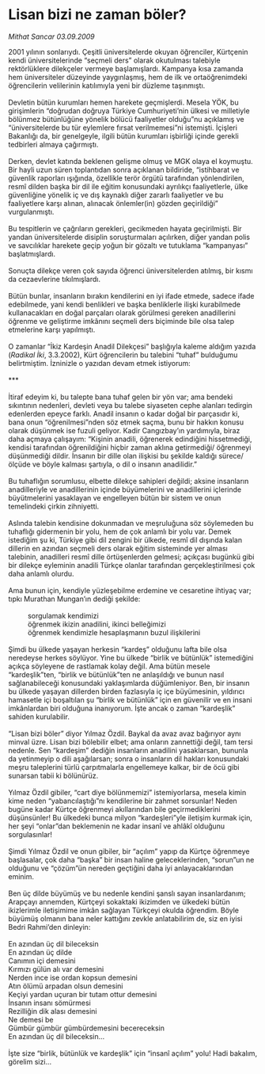 # Lisan bizi ne zaman böler?

*Mithat Sancar 03.09.2009*

<div class="taraf_structure_2col_1zq">
<div class="margen_n">



 <p></p><p>2001 yılının sonlarıydı. Çeşitli üniversitelerde okuyan öğrenciler, Kürtçenin kendi üniversitelerinde “seçmeli ders” olarak okutulması talebiyle rektörlüklere dilekçeler vermeye başlamışlardı. Kampanya kısa zamanda hem üniversiteler düzeyinde yaygınlaşmış, hem de ilk ve ortaöğrenimdeki öğrencilerin velilerinin katılımıyla yeni bir düzleme taşınmıştı. <br/><br/>Devletin bütün kurumları hemen harekete geçmişlerdi. Mesela YÖK, bu girişimlerin “doğrudan doğruya Türkiye Cumhuriyeti’nin ülkesi ve milletiyle bölünmez bütünlüğüne yönelik bölücü faaliyetler olduğu”nu açıklamış ve “üniversitelerde bu tür eylemlere fırsat verilmemesi”ni istemişti. İçişleri Bakanlığı da, bir genelgeyle, ilgili bütün kurumları işbirliği içinde gerekli tedbirleri almaya çağırmıştı. <br/><br/>Derken, devlet katında beklenen gelişme olmuş ve MGK olaya el koymuştu. Bir hayli uzun süren toplantıdan sonra açıklanan bildiride, “istihbarat ve güvenlik raporları ışığında, özellikle terör örgütü tarafından yönlendirilen, resmî dilden başka bir dil ile eğitim konusundaki ayrılıkçı faaliyetlerle, ülke güvenliğine yönelik iç ve dış kaynaklı diğer zararlı faaliyetler ve bu faaliyetlere karşı alınan, alınacak önlemler(in) gözden geçirildiği” vurgulanmıştı. <br/><br/>Bu tespitlerin ve çağrıların gerekleri, gecikmeden hayata geçirilmişti. Bir yandan üniversitelerde disiplin soruşturmaları açılırken, diğer yandan polis ve savcılıklar harekete geçip yoğun bir gözaltı ve tutuklama “kampanyası” başlatmışlardı. <br/><br/>Sonuçta dilekçe veren çok sayıda öğrenci üniversitelerden atılmış, bir kısmı da cezaevlerine tıkılmışlardı. <br/><br/>Bütün bunlar, insanların bırakın kendilerini en iyi ifade etmede, sadece ifade edebilmede, yani kendi benlikleri ve başka benliklerle ilişki kurabilmede kullanacakları en doğal parçaları olarak görülmesi gereken anadillerini öğrenme ve geliştirme imkânını seçmeli ders biçiminde bile olsa talep etmelerine karşı yapılmıştı. <br/><br/>O zamanlar “İkiz Kardeşin Anadil Dilekçesi” başlığıyla kaleme aldığım yazıda (<i>Radikal İki</i>, 3.3.2002), Kürt öğrencilerin bu talebini “tuhaf” bulduğumu belirtmiştim. İzninizle o yazıdan devam etmek istiyorum: <br/><br/>*** <br/><br/>İtiraf edeyim ki, bu talepte bana tuhaf gelen bir yön var; ama bendeki sıkıntının nedenleri, devleti veya bu talebe siyaseten cephe alanları tedirgin edenlerden epeyce farklı. Anadil insanın o kadar doğal bir parçasıdır ki, bana onun “öğrenilmesi”nden söz etmek saçma, bunu bir hakkın konusu olarak düşünmek ise fuzuli geliyor. Kadir Cangızbay’ın yardımıyla, biraz daha açmaya çalışayım: “Kişinin anadili, öğrenerek edindiğini hissetmediği, kendisi tarafından öğrenildiğini hiçbir zaman aklına getirmediği/ öğrenmeyi düşünmediği dildir. İnsanın bir dille olan ilişkisi bu şekilde kaldığı sürece/ölçüde ve böyle kalması şartıyla, o dil o insanın anadilidir.” <br/><br/>Bu tuhaflığın sorumlusu, elbette dilekçe sahipleri değildi; aksine insanların anadilleriyle ve anadillerinin içinde büyümelerini ve anadillerini içlerinde büyütmelerini yasaklayan ve engelleyen bütün bir sistem ve onun temelindeki çirkin zihniyetti. <br/><br/>Aslında talebin kendisine dokunmadan ve meşruluğuna söz söylemeden bu tuhaflığı gidermenin bir yolu, hem de çok anlamlı bir yolu var. Demek istediğim şu ki, Türkiye gibi dil zengini bir ülkede, resmî dil dışında kalan dillerin en azından seçmeli ders olarak eğitim sisteminde yer alması talebinin, anadilleri resmî dille örtüşenlerden gelmesi; açıkçası bugünkü gibi bir dilekçe eyleminin anadili Türkçe olanlar tarafından gerçekleştirilmesi çok daha anlamlı olurdu. <br/><br/>Ama bunun için, kendiyle yüzleşebilme erdemine ve cesaretine ihtiyaç var; tıpkı Murathan Mungan’ın dediği şekilde:<br/><br/>          sorgulamak kendimizi <br/>          öğrenmek ikizin anadilini, ikinci belleğimizi <br/>          öğrenmek kendimizle hesaplaşmanın buzul ilişkilerini<br/><br/>Şimdi bu ülkede yaşayan herkesin “kardeş” olduğunu lafta bile olsa neredeyse herkes söylüyor. Yine bu ülkede “birlik ve bütünlük” istemediğini açıkça söyleyene de rastlamak kolay değil. Ama bütün mesele “kardeşlik”ten, “birlik ve bütünlük”ten ne anlaşıldığı ve bunun nasıl sağlanabileceği konusundaki yaklaşımlarda düğümleniyor. Ben, bir insanın bu ülkede yaşayan dillerden birden fazlasıyla iç içe büyümesinin, yıldırıcı hamasetle içi boşaltılan şu “birlik ve bütünlük” için en güvenilir ve en insani imkânlardan biri olduğuna inanıyorum. İşte ancak o zaman “kardeşlik” sahiden kurulabilir. <br/><br/>“Lisan bizi böler” diyor Yılmaz Özdil. Baykal da avaz avaz bağırıyor aynı minval üzre. Lisan bizi bölebilir elbet; ama onların zannettiği değil, tam tersi nedenle. Sen “kardeşim” dediğin insanların anadilini yasaklarsan, bununla da yetinmeyip o dili aşağılarsan; sonra o insanların dil hakları konusundaki meşru taleplerini türlü çarpıtmalarla engellemeye kalkar, bir de öcü gibi sunarsan tabii ki bölünürüz. <br/><br/>Yılmaz Özdil gibiler, “cart diye bölünmemizi” istemiyorlarsa, mesela kimin kime neden “yabancılaştığı”nı kendilerine bir zahmet sorsunlar! Neden bugüne kadar Kürtçe öğrenmeyi akıllarından bile geçirmediklerini düşünsünler! Bu ülkedeki bunca milyon “kardeşleri”yle iletişim kurmak için, her şeyi “onlar”dan beklemenin ne kadar insanî ve ahlâkî olduğunu sorgulasınlar! <br/><br/>Şimdi Yılmaz Özdil ve onun gibiler, bir “açılım” yapıp da Kürtçe öğrenmeye başlasalar, çok daha “başka” bir insan haline geleceklerinden, “sorun”un ne olduğunu ve “çözüm”ün nereden geçtiğini daha iyi anlayacaklarından eminim. <br/><br/>Ben üç dilde büyümüş ve bu nedenle kendini şanslı sayan insanlardanım; Arapçayı annemden, Kürtçeyi sokaktaki ikizimden ve ülkedeki bütün ikizlerimle iletişimime imkân sağlayan Türkçeyi okulda öğrendim. Böyle büyümüş olmanın bana neler kattığını zevkle anlatabilirim de, siz en iyisi Bedri Rahmi’den dinleyin: <br/><br/>En azından üç dil bileceksin<br/>En azından üç dilde<br/>Canımın içi demesini<br/>Kırmızı gülün alı var demesini<br/>Nerden ince ise ordan kopsun demesini<br/>Atın ölümü arpadan olsun demesini<br/>Keçiyi yardan uçuran bir tutam ottur demesini<br/>İnsanın insanı sömürmesi<br/>Rezilliğin dik alası demesini<br/>Ne demesi be <br/>Gümbür gümbür gümbürdemesini becereceksin<br/>En azından üç dil bileceksin... <br/><br/>İşte size “birlik, bütünlük ve kardeşlik” için “insanî açılım” yolu! Hadi bakalım, görelim sizi...</p>
<br/>
<br/>
<br/>



<br/>


<div id="taraf_not">
</div>

</div>


</div>
